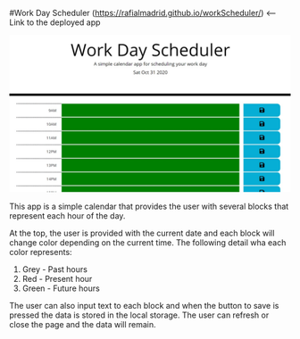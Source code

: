 #Work Day Scheduler (https://rafialmadrid.github.io/workScheduler/) <-- Link to the deployed app

<img src="Deployed app.jpg" alt="Deployed app">

This app is a simple calendar that provides the user with several blocks that represent each hour of the day. 

At the top, the user is provided with the current date and each block will change color depending on the current time. The following detail wha each color represents:
1. Grey - Past hours
2. Red - Present hour
3. Green - Future hours

The user can also input text to each block and when the button to save is pressed the data is stored in the local storage. The user can refresh or close the page and the data will remain.

